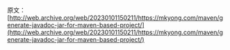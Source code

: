 原文：[http://web.archive.org/web/20230101150211/https://mkyong.com/maven/generate-javadoc-jar-for-maven-based-project/](http://web.archive.org/web/20230101150211/https://mkyong.com/maven/generate-javadoc-jar-for-maven-based-project/)